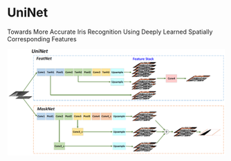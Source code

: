 # UniNet
Towards More Accurate Iris Recognition Using Deeply Learned Spatially Corresponding Features

<div align='center'>
    <img src= 'https://github.com/Mingqi-Yuan/UniNet/blob/master/reference/1.png' width=800px>
</div>
